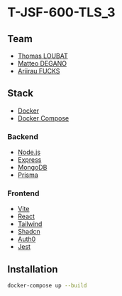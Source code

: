 # T-JSF-600-TLS_3

## Team

- [Thomas LOUBAT](https://github.com/LoubatTh)
- [Matteo DEGANO](https://github.com/MDeganoWDev)
- [Ariirau FUCKS](https://github.com/AriirauF)

## Stack

- [Docker](https://www.docker.com/)
- [Docker Compose](https://docs.docker.com/compose/)

### Backend

- [Node.js](https://nodejs.org/en/)
- [Express](https://expressjs.com/)
- [MongoDB](https://www.mongodb.com/)
- [Prisma](https://www.prisma.io/)

### Frontend

- [Vite](https://vitejs.dev/)
- [React](https://reactjs.org/)
- [Tailwind](https://tailwindcss.com/)
- [Shadcn](https://shadcn.com/)
- [Auth0](https://auth0.com/)
- [Jest](https://jestjs.io/docs/getting-started)

## Installation

```bash
docker-compose up --build
```
